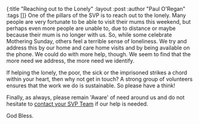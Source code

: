 {:title "Reaching out to the Lonely"
 :layout :post
 :author "Paul O'Regan"
 :tags []}
One of the pillars of the SVP is to reach out to the lonely. Many people are very fortunate to be able to visit their mums this weekend, but perhaps even more people are unable to, due to distance or maybe because their mum is no longer with us. So, while some celebrate Mothering Sunday, others feel a terrible sense of loneliness. We try and address this by our home and care home visits and by being available on the phone. We could do with more help, though. We seem to find that the more need we address, the more need we identify.

If helping the lonely, the poor, the sick or the imprisoned strikes a chord within your heart, then why not get in touch? A strong group of volunteers ensures that the work we do is sustainable. So please have a think!

Finally, as always, please remain 'Aware' of need around us and do not hesitate to [contact your SVP Team](../../pages-output/contact/) if our help is needed.

God Bless.
